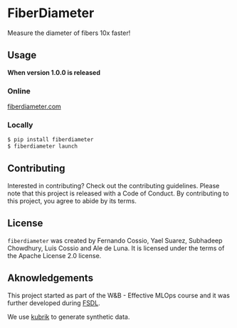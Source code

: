 # FiberDiameter

Measure the diameter of fibers 10x faster!


## Usage

__When version 1.0.0 is released__

### Online
[fiberdiameter.com](fiberdiameter.com)

### Locally
```bash
$ pip install fiberdiameter
$ fiberdiameter launch
```

## Contributing

Interested in contributing? Check out the contributing guidelines. Please note that this project is released with a Code of Conduct. By contributing to this project, you agree to abide by its terms.

## License

`fiberdiameter` was created by Fernando Cossio, Yael Suarez, Subhadeep Chowdhury, Luis Cossio and Ale de Luna. It is licensed under the terms of the Apache License 2.0 license.

## Aknowledgements
This project started as part of the W&B - Effective MLOps course and it was further developed during [FSDL](https://fullstackdeeplearning.com/course/2022/).

We use [kubrik](https://kubric.readthedocs.io/en/latest/) to generate synthetic data.
